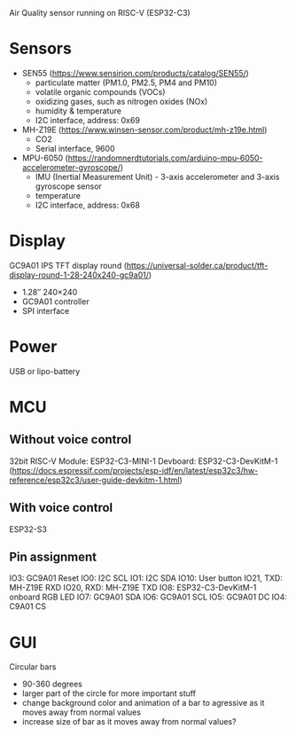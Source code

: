 Air Quality sensor running on RISC-V (ESP32-C3)

# Sensors
- SEN55 (https://www.sensirion.com/products/catalog/SEN55/)
  - particulate matter (PM1.0, PM2.5, PM4 and PM10)
  - volatile organic compounds (VOCs)
  - oxidizing gases, such as nitrogen oxides (NOx)
  - humidity & temperature
  - I2C interface, address: 0x69
- MH-Z19E (https://www.winsen-sensor.com/product/mh-z19e.html)
  - CO2
  - Serial interface, 9600
- MPU-6050 (https://randomnerdtutorials.com/arduino-mpu-6050-accelerometer-gyroscope/)
  - IMU (Inertial Measurement Unit) - 3-axis accelerometer and 3-axis gyroscope sensor
  - temperature
  - I2C interface, address: 0x68

# Display
GC9A01 IPS TFT display round (https://universal-solder.ca/product/tft-display-round-1-28-240x240-gc9a01/)
- 1.28″ 240×240
- GC9A01 controller
- SPI interface

# Power
USB or lipo-battery

# MCU
## Without voice control
32bit RISC-V
Module: ESP32-C3-MINI-1
Devboard: ESP32-C3-DevKitM-1 (https://docs.espressif.com/projects/esp-idf/en/latest/esp32c3/hw-reference/esp32c3/user-guide-devkitm-1.html)

## With voice control
ESP32-S3

## Pin assignment
IO3:			GC9A01 Reset
IO0: 			I2C SCL
IO1: 			I2C SDA
IO10:			User button
IO21, TXD: 		MH-Z19E RXD
IO20, RXD: 		MH-Z19E TXD
IO8: 			ESP32-C3-DevKitM-1 onboard RGB LED
IO7: 			GC9A01 SDA
IO6:			GC9A01 SCL
IO5:			GC9A01 DC
IO4:			C9A01 CS

# GUI
Circular bars
- 90-360 degrees
- larger part of the circle for more important stuff
- change background color and animation of a bar to agressive as it moves away from normal values
- increase size of bar as it moves away from normal values?
